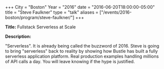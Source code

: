 +++
City = "Boston"
Year = "2016"
date = "2016-06-20T18:00:00-05:00"
title = "Steve Faulkner"
type = "talk"
aliases = ["/events/2016-boston/program/steve-faulkner/"]
+++

<div class="span-15  ">
  <div class="span-15  last ">
  <p><strong>Title:</strong>
  Fullstack Serverless at Scale
  </p>

  <p><strong>Description:</strong></p>

  <p>
  "Serverless". It is already being called the buzzword of 2016. Steve is going to bring "serverless" back to reality by showing how Bustle has built a fully serverless application platform. Real production examples handling millions of API calls a day. You will leave knowing if the hype is justified.
  </p>
  </div>
</div>
